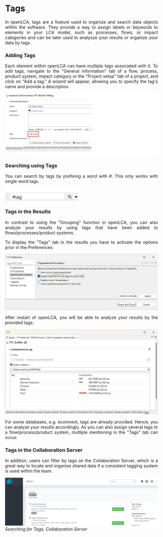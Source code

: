 # Tags

<div style='text-align: justify;'>

In openLCA, tags are a feature used to organize and search data objects within the software. 
They provide a way to assign labels or keywords to elements in your LCA model, such as processes, flows, or impact categories and can be later used to analysze your results or organize your data by tags.

### Adding Tags
Each element within openLCA can have multiple tags associated with it. To add tags, navigate to the "General information" tab of a flow, process, product system, impact category or the "Project setup" tab of a project, 
and click on "Add a tag." A wizard will appear, allowing you to specify the tag's name and provide a description.

![](../media/add_tag.png)  

### Searching using Tags

You can search by tags by prefixing a word with #. This only works with single word tags.

![](../media/search_tag.png)  

### Tags in the Results

In contrast to using the "Grouping" function in openLCA, you can also analyze your results by using tags that have been added to flows/processes/product systems.

To display the "Tags" tab in the results you have to activate the options prior in the Preferences:

![](../media/tag_contribution.png)  

After restart of openLCA, you will be able to analyze your results by the provided tags:

![](../media/tags_result.png)  

For some databases, e.g. ecoinvent, tags are already provided. Hence, you can analyze your results accordingly. As you can also assign several tags to a flow/process/product system, mutliple mentioning in the "Tags" tab can occur.

### Tags in the Collaboration Server
In addition, users can filter by tags on the Collaboration Server, which is a great way to locate and organise shared data 
if a consistent tagging system is used within the team.

![](../media/filter_for_tags_collaboration_server.png)  
_Searching for Tags, Collaboration Server_

</div>


